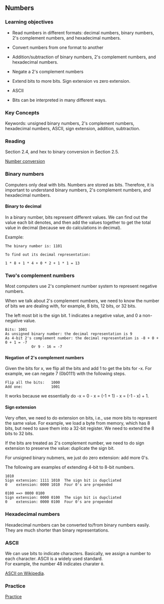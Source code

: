 ## Numbers

### Learning objectives

* Read numbers in different formats: decimal numbers, binary numbers,
  2's complement numbers, and hexadecimal numbers.

* Convert numbers from one format to another

* Addition/subtraction of binary numbers, 2's complement numbers, and hexadecimal numbers. 

* Negate a 2's complement numbers 

* Extend bits to more bits. Sign extension vs zero extension.

* ASCII 

* Bits can be interpreted in many different ways.

### Key Concepts

Keywords: unsigned binary numbers, 2's complement numbers, hexadecimal numbers, ASCII, 
sign extension, addition, subtraction. 

### Reading

Section 2.4, and hex to binary conversion in Section 2.5.

[Number conversion](../topics/dec2bin.md)

### Binary numbers

Computers only deal with bits. Numbers are stored as bits. Therefore, it is important
to understand binary numbers, 2's complement numbers, and hexadecimal numbers. 

#### Binary to decimal

In a binary number, bits represent different values. We can find out the value
each bit denotes, and then add the values together to get the total value in decimal
(because we do calculations in decimal).

Example: 

```
The binary number is: 1101

To find out its decimal representation: 

1 * 8 + 1 * 4 + 0 * 2 + 1 * 1 = 13
```

### Two's complement numbers

Most computers use 2's complement number system to represent negative numbers. 

When we talk about 2's complement numbers, we need to know the number of bits
we are dealing with, for example, 8 bits, 12 bits, or 32 bits.

The left most bit is the sign bit. 1 indicates a negative value, and 0 a
non-negative value.  

```
Bits: 1001
As unsigned binary number: the decimal representation is 9
As 4-bit 2's complement number: the decimal representation is -8 + 0 + 0 + 1 = -7 
            Or 9 - 16 = -7
```

#### Negation of 2's complement numbers

Given the bits for x, we flip all the bits and add 1 to get the bits for -x.
For example, we can negate 7 (0b0111) with the following steps.

```
Flip all the bits:   1000
Add one:             1001
```

It works because we essentially do -x = 0 - x = (-1 + 1) - x = (-1 - x) + 1.

#### Sign extension 

Very often, we need to do extension on bits, i.e., use more bits to represent 
the same value. For example, we load a byte from memory, which has 8 bits, but
need to save them into a 32-bit register. We need to extend the 8 bits to 32 bits.

If the bits are treated as 2's complement number, we need to do sign extension to 
preserve the value: duplicate the sign bit. 

For unsigned binary nubmers, we just do zero extension: add more 0's.

The following are examples of extending 4-bit to 8-bit numbers. 

```
1010 
Sign extension: 1111 1010  The sign bit is dupcliated
0    extension: 0000 1010  Four 0's are prepended

0100 ==> 0000 0100
Sign extension: 0000 0100  The sign bit is dupcliated
0    extension: 0000 0100  Four 0's are prepended
```

### Hexadecimal numbers

Hexadecimal numbers can be converted to/from binary numbers easily. 
They are much shorter than binary representations.

### ASCII

We can use bits to indicate characters. Basically, we assign
a number to each character. ASCII is a widely used standard.  
For example, the number 48 indicates charater `0`. 

[ASCII on Wikipedia](https://en.wikipedia.org/wiki/ASCII).

### Practice

[Practice](https://zhijieshi.github.io/cse3666/binarynumbers/)
